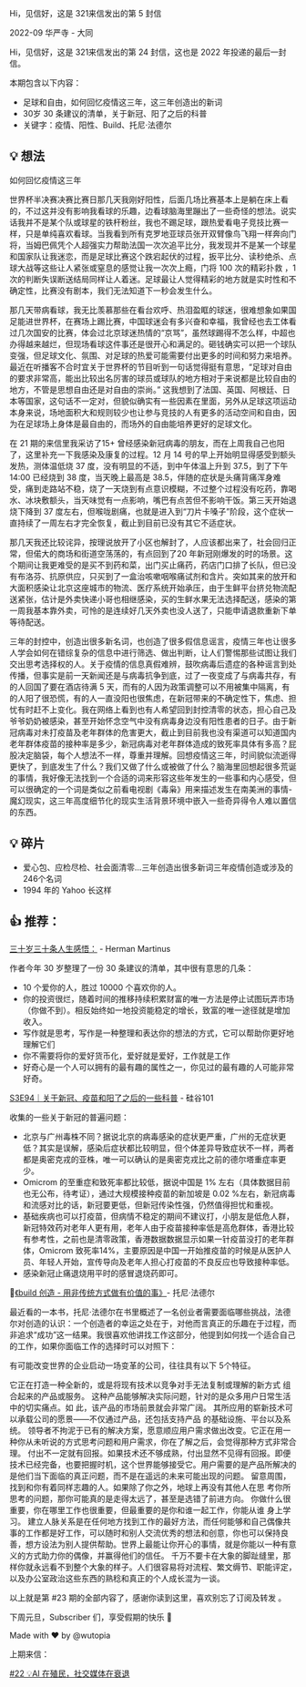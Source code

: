 
Hi，见信好，这是 321来信发出的第 5 封信

2022-09  华严寺 - 大同

Hi，见信好，这是 321来信发出的第 24 封信，这也是 2022 年投递的最后一封信。

本期包含以下内容：

- 足球和自由，如何回忆疫情这三年，这三年创造出的新词
- 30岁 30 条建议的清单，关于新冠、阳了之后的科普
- 关键字：疫情、阳性、Build、托尼·法德尔

## 💡 想法

如何回忆疫情这三年

世界杯半决赛决赛比赛日那几天我刚好阳性，后面几场比赛基本上是躺在床上看的，不过这并没有影响我看球的乐趣，边看球脑海里蹦出了一些奇怪的想法。说实话我并不是某个队或球星的铁杆粉丝，我也不踢足球，跟热爱看电子竞技比赛一样，只是单纯喜欢看球。当我看到所有克罗地亚球员张开双臂像鸟飞翔一样奔向门将，当姆巴佩凭个人超强实力帮助法国一次次追平比分，我发现并不是某一个球星和国家队让我迷恋，而是足球比赛这个跌宕起伏的过程，扳平比分、读秒绝杀、点球大战等这些让人紧张或窒息的感觉让我一次次上瘾，门将 100 次的精彩扑救 ，1 次的判断失误断送结局同样让人着迷。足球最让人觉得精彩的地方就是实时性和不确定性，比赛没有剧本，我们无法知道下一秒会发生什么。

那几天带病看球，我无比羡慕那些在看台欢呼、热泪盈眶的球迷，很难想象如果国足能进世界杯，在赛场上踢比赛，中国球迷会有多兴奋和幸福，我曾经也去工体看过几次国安的比赛，体会过北京球迷热情的“京骂”，虽然球踢得不怎么样，中超也办得越来越烂，但现场看球这件事还是很开心和满足的。砸钱确实可以把一个球队变强，但足球文化、氛围、对足球的热爱可能需要付出更多的时间和努力来培养。最近在听播客不合时宜关于世界杯的节目听到一句话觉得挺有意思，“足球对自由的要求非常高，能出比较出名厉害的球员或球队的地方相对于来说都是比较自由的地方，不管是思想自由还是对自由的崇尚。” 这我想到了法国、英国、阿根廷、日本等国家，这句话不一定对，但貌似确实有一些因素在里面，另外从足球这项运动本身来说，场地面积大和规则较少也让参与竞技的人有更多的活动空间和自由，因为在足球场上身体是最自由的，而场外的自由能培养更好的足球文化。

在 21 期的来信里我采访了15+ 曾经感染新冠病毒的朋友，而在上周我自己也阳了，这里补充一下我感染及康复的过程。12 月 14 号的早上开始明显得感受到额头发热，测体温低烧 37 度，没有明显的不适，到中午体温上升到 37.5，到了下午 14:00 已经烧到 38 度，当天晚上最高是 38.5，伴随的症状是头痛背痛浑身难受，痛到走路站不稳，烧了一天烧到有点意识模糊，不过整个过程没有吃药，靠喝水、冰块敷额头，当天味觉有一点影响，嘴巴有点苦但不影响干饭。第三天开始退烧下降到 37 度左右，但喉咙剧痛，也就是进入到“刀片卡嗓子”阶段，这个症状一直持续了一周左右才完全恢复，截止到目前已没有其它不适症状。

那几天我还比较诧异，按理说放开了小区也解封了，人应该都出来了，社会回归正常，但偌大的商场和街道空荡荡的，有点回到了20 年新冠刚爆发的时的场景。这个期间让我更难受的是买不到药和菜，出门买止痛药，药店门口排了长队，但已没有布洛芬、抗原供应，只买到了一盒治咳嗽咽喉痛试剂和含片。突如其来的放开和大面积感染让北京这座城市的物流、医疗系统开始承压，由于生鲜平台挤兑物流配送紧张，估计是外卖快递小哥也相继感染，买的生鲜水果无法选择配送，感染的第一周我基本靠外卖，可怜的是连续好几天外卖也没人送了，只能申请退款重新下单等待配送。

三年的封控中，创造出很多新名词，也创造了很多假信息谣言，疫情三年也让很多人学会如何在错综复杂的信息中进行筛选、做出判断，让人们警惕那些试图让我们交出思考选择权的人。关于疫情的信息真假难辨，鼓吹病毒后遗症的各种谣言到处传播，但事实是前一天新闻还是与病毒抗争到底，过了一夜变成了与病毒共存，有的人回国了要在酒店待满 5 天，而有的人因为政策调整可以不用被集中隔离，有的人阳了很恐慌，有的人一直没阳也很焦虑，在新冠带来的不确定性下，焦虑、担忧有时赶不上变化。我在网络上看到也有人希望回到封控清零的状态，担心自己及爷爷奶奶被感染，甚至开始怀念空气中没有病毒身边没有阳性患者的日子。由于新冠病毒对未打疫苗及老年群体的危害更大，截止到目前我也没有渠道可以知道国内老年群体疫苗的接种率是多少，新冠病毒对老年群体造成的致死率具体有多高？屁股决定脑袋，每个人想法不一样，尊重并理解。回想疫情这三年，时间貌似流逝得更快了，到底发生了什么？我们又做了什么或被做了什么？脑海里回想起很多荒诞的事情，我好像无法找到一个合适的词来形容这些年发生的一些事和内心感受，但可以很确定的一个词是类似之前看电视剧《毒枭》用来描述发生在南美洲的事情-魔幻现实，这三年高度细节化的现实生活背景环境中嵌入一些奇异得令人难以置信的东西。

## 💡 碎片

- 爱心包、应检尽检、社会面清零...三年创造出很多新词三年疫情创造或涉及的246个名词
- 1994 年的 Yahoo 长这样

## 👍 推荐：


[三十岁三十条人生感悟：](https://herman.bearblog.dev/turning-30/) - Herman Martinus

作者今年 30 岁整理了一份 30 条建议的清单，其中很有意思的几条：

- 10 个爱你的人，胜过 10000 个喜欢你的人。
- 你的投资很烂，随着时间的推移持续积累财富的唯一方法是停止试图玩弄市场（你做不到）。相反始终如一地投资能稳定的增长，致富的唯一途径就是增加收入。
- 写作就是思考，写作是一种整理和表达你的想法的方式，它可以帮助你更好地理解它们
- 你不需要将你的爱好货币化，爱好就是爱好，工作就是工作
- 好奇心是一个人可以拥有的最有趣的属性之一，你见过的最有趣的人可能非常好奇。


[S3E94｜关于新冠、疫苗和阳了之后的一些科普](https://www.xiaoyuzhoufm.com/episode/639fa46bdc92e317cd074c23) - 硅谷101

收集的一些关于新冠的普遍问题：

- 北京与广州毒株不同？据说北京的病毒感染的症状更严重，广州的无症状更低？其实是误解，感染后症状都比较明显，但个体差异导致症状不一样，两者都是奥密克戎的亚株，唯一可以确认的是奥密克戎比之前的德尔塔重症率更少。
- Omicrom 的至重症和致死率都比较低，据说中国是 1% 左右（具体数据目前也无公布，待考证），通过大规模接种疫苗的新加坡是 0.02 %左右，新冠病毒和流感对比的话，新冠要更低，但新冠传染性强，仍然值得担忧和重视。
- 基础疾病也可以打疫苗，但病情不稳定的期间不建议打，小朋友是低危人群，新冠特效药对老年人更有用，老年人由于疫苗接种率低是高危群体，香港比较有参考性，之前也是清零政策，香港数据数据显示如果一针疫苗没打的老年群体，Omicrom 致死率14%，主要原因是中国一开始推疫苗的时候是从医护人员、年轻人开始，宣传导向及老年人担心打疫苗的不良反应也导致接种率低。
- 感染新冠止痛退烧用平时的感冒退烧药即可。

📖[《build 创造 - 用非传统方式做有价值的事》](https://book.douban.com/subject/36071759/)-  托尼·法德尔

最近看的一本书，托尼·法德尔在书里概述了一名创业者需要面临哪些挑战，法德尔对创造的认识：一个创造者的幸运之处在于，对他而言真正的乐趣在于过程，而非追求“成功”这一结果。我很喜欢他讲找工作这部分，他提到如何找一个适合自己的工作，如果你面临工作的选择时可以对照下：

有可能改变世界的企业启动一场变革的公司，往往具有以下 5个特征。

它正在打造一种全新的，或是将现有技术以竞争对手无法复制或理解的新方式
组合起来的产品或服务。
这种产品能够解决实际问题，针对的是众多用户日常生活中的切实痛点。如
此，该产品的市场前景就会非常广阔。
其所应用的崭新技术可以承载公司的愿景——不仅通过产品，还包括支持产品
的基础设施、平台以及系统。
领导者不拘泥于已有的解决方案，愿意顺应用户需求做出改变。它正在用一种你从未听说的方式思考问题和用户需求，你在了解之后，会觉得那种方式非常合理。
付出不一定就有回报。如果技术还不够成熟，付出显然不见得有回报。即便技术已经完备，也要把握时机，这个世界能够接受它。用户需要的是产品所解决的是他们当下面临的真正问题，而不是在遥远的未来可能出现的问题。
留意周围，找到和你有着同样志趣的人。如果除了你之外，地球上再没有其他人在思
考你所思考的问题，那你可能真的是走得太远了，甚至是选错了前进方向。
你做什么很重要，你在哪里工作也很重要，但最重要的是你和谁一起工作，你能从谁
身上学习。
建立人脉关系是在任何地方找到工作的最好方法，而任何能够和自己偶像共事的工作都是好工作，可以随时和别人交流优秀的想法和创意，你也可以保持良善，想方设法为别人提供帮助。世界上最能让你开心的事情，就是你能以一种有意义的方式助力你的偶像，并赢得他们的信任。
千万不要卡在大象的脚趾缝里，那样你就永远看不到整个大象的样子。人们很容易将对流程、繁文缛节、职能评定，以及办公室政治这些东西的熟稔和真正的个人成长混为一谈。


以上就是第 #23 期的全部内容了，感谢你读到这里，喜欢别忘了订阅及转发 。

下周元旦，Subscriber 们，享受假期的快乐 👋

Made with ❤️ by @wutopia

上期来信：

[#22 💡AI 在殖民，社交媒体在衰退](https://321laixin.zhubai.love/posts/2214477243827650560)

